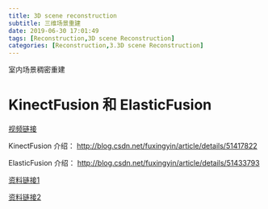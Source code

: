 ```yaml
---
title: 3D scene reconstruction
subtitle: 三维场景重建
date: 2019-06-30 17:01:49
tags: [Reconstruction,3D scene Reconstruction]
categories: [Reconstruction,3.3D scene Reconstruction]
---
```


室内场景稠密重建



# KinectFusion 和 ElasticFusion 

[视频链接](<https://www.bilibili.com/video/av6060335>)

KinectFusion 介绍：
http://blog.csdn.net/fuxingyin/article/details/51417822

ElasticFusion 介绍：
http://blog.csdn.net/fuxingyin/article/details/51433793

[资料链接1](<https://mp.weixin.qq.com/s/sOjBFBAlWBi0XFs67nDpCg?>)

[资料链接2](<https://pan.baidu.com/s/1eSDuhZs>)

<!--more-->